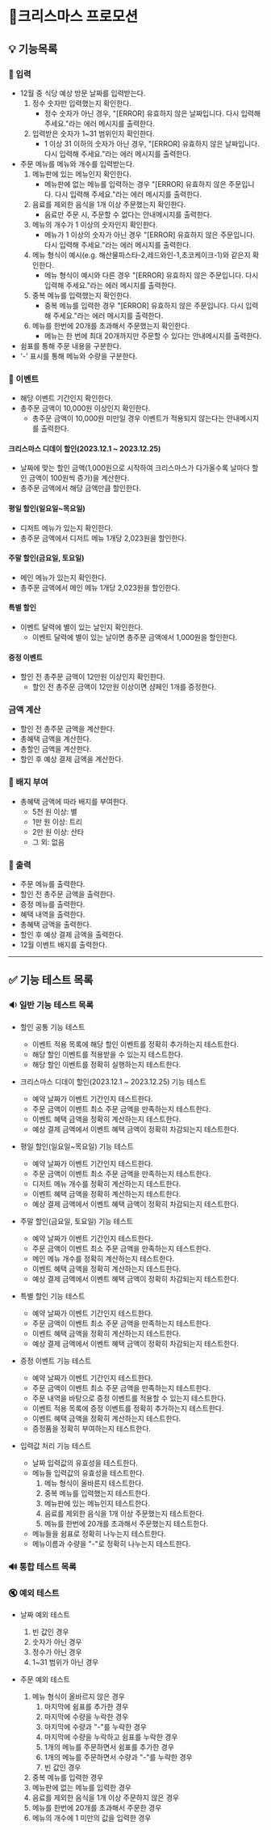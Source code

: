 # 🎄크리스마스 프로모션

## 💡 기능목록

### 📝 입력
- 12월 중 식당 예상 방문 날짜를 입력받는다.
  1. 정수 숫자만 입력했는지 확인한다.
      - 정수 숫자가 아닌 경우, "[ERROR] 유효하지 않은 날짜입니다. 다시 입력해 주세요."라는 에러 메시지를 출력한다.
  2. 입력받은 숫자가 1~31 범위인지 확인한다.
     - 1 이상 31 이하의 숫자가 아닌 경우, "[ERROR] 유효하지 않은 날짜입니다. 다시 입력해 주세요."라는 에러 메시지를 출력한다.
- 주문 메뉴를 메뉴와 개수를 입력받는다.
  1. 메뉴판에 있는 메뉴인지 확인한다.
     - 메뉴판에 없는 메뉴를 입력하는 경우 "[ERROR] 유효하지 않은 주문입니다. 다시 입력해 주세요."라는 에러 메시지를 출력한다.
  2. 음료를 제외한 음식을 1개 이상 주문했는지 확인한다.
     - 음료만 주문 시, 주문할 수 없다는 안내메시지를 출력한다.
  3. 메뉴의 개수가 1 이상의 숫자인지 확인한다.
     -  메뉴가 1 이상의 숫자가 아닌 경우 "[ERROR] 유효하지 않은 주문입니다. 다시 입력해 주세요."라는 에러 메시지를 출력한다.
  4. 메뉴 형식이 예시(e.g. 해산물파스타-2,레드와인-1,초코케이크-1)와 같은지 확인한다.
     - 메뉴 형식이 예시와 다른 경우 "[ERROR] 유효하지 않은 주문입니다. 다시 입력해 주세요."라는 에러 메시지를 출력한다.
  5. 중복 메뉴를 입력했는지 확인한다.
     - 중복 메뉴를 입력한 경우 "[ERROR] 유효하지 않은 주문입니다. 다시 입력해 주세요."라는 에러 메시지를 출력한다.
  6. 메뉴를 한번에 20개를 초과해서 주문했는지 확인한다.
     - 메뉴는 한 번에 최대 20개까지만 주문할 수 있다는 안내메시지를 출력한다.
- 쉼표를 통해 주문 내용을 구분한다.
- '-' 표시를 통해 메뉴와 수량을 구분한다.

### 🎉 이벤트
- 해당 이벤트 기간인지 확인한다.
- 총주문 금액이 10,000원 이상인지 확인한다.
    - 총주문 금액이 10,000원 미만일 경우 이벤트가 적용되지 않는다는 안내메시지를 출력한다.

#### 크리스마스 디데이 할인(2023.12.1 ~ 2023.12.25)
- 날짜에 맞는 할인 금액(1,000원으로 시작하여 크리스마스가 다가올수록 날마다 할인 금액이 100원씩 증가)을 계산한다.
- 총주문 금액에서 해당 금액만큼 할인한다.

#### 평일 할인(일요일~목요일)
- 디저트 메뉴가 있는지 확인한다.
- 총주문 금액에서 디저트 메뉴 1개당 2,023원을 할인한다.

#### 주말 할인(금요일, 토요일)
- 메인 메뉴가 있는지 확인한다.
- 총주문 금액에서 메인 메뉴 1개당 2,023원을 할인한다.

#### 특별 할인
- 이벤트 달력에 별이 있는 날인지 확인한다.
  - 이벤트 달력에 별이 있는 날이면 총주문 금액에서 1,000원을 할인한다.

#### 증정 이벤트
- 할인 전 총주문 금액이 12만원 이상인지 확인한다.
    - 할인 전 총주문 금액이 12만원 이상이면 샴페인 1개를 증정한다.

### 금액 계산
- 할인 전 총주문 금액을 계산한다.
- 총혜택 금액을 계산한다.
- 총할인 금액을 계산한다.
- 할인 후 예상 결제 금액을 계산한다.

### 🏅 배지 부여
- 총혜택 금액에 따라 배지를 부여한다.
  - 5천 원 이상: 별 
  - 1만 원 이상: 트리 
  - 2만 원 이상: 산타
  - 그 외: 없음
### 📃 출력

- 주문 메뉴를 출력한다.
- 할인 전 총주문 금액을 출력한다.
- 증정 메뉴를 출력한다.
- 혜택 내역을 출력한다.
- 총혜택 금액을 출력한다.
- 할인 후 예상 결제 금액을 출력한다.
- 12월 이벤트 배지를 출력한다.
<hr>

## ✅ 기능 테스트 목록

### 🔉 일반 기능 테스트 목록

- 할인 공통 기능 테스트
  - 이벤트 적용 목록에 해당 할인 이벤트를 정확히 추가하는지 테스트한다.
  - 해당 할인 이벤트를 적용받을 수 있는지 테스트한다.
  - 해당 할인 이벤트를 정확히 실행하는지 테스트한다.
- 크리스마스 디데이 할인(2023.12.1 ~ 2023.12.25) 기능 테스트
  - 예약 날짜가 이벤트 기간인지 테스트한다.
  - 주문 금액이 이벤트 최소 주문 금액을 만족하는지 테스트한다.
  - 이벤트 혜택 금액을 정확히 계산하는지 테스트한다.
  - 예상 결제 금액에서 이벤트 혜택 금액이 정확히 차감되는지 테스트한다.
- 평일 할인(일요일~목요일) 기능 테스트
    - 예약 날짜가 이벤트 기간인지 테스트한다.
    - 주문 금액이 이벤트 최소 주문 금액을 만족하는지 테스트한다.
    - 디저트 메뉴 개수를 정확히 계산하는지 테스트한다.
    - 이벤트 혜택 금액을 정확히 계산하는지 테스트한다.
    - 예상 결제 금액에서 이벤트 혜택 금액이 정확히 차감되는지 테스트한다.
- 주말 할인(금요일, 토요일) 기능 테스트
    - 예약 날짜가 이벤트 기간인지 테스트한다.
    - 주문 금액이 이벤트 최소 주문 금액을 만족하는지 테스트한다.
    - 메인 메뉴 개수를 정확히 계산하는지 테스트한다.
    - 이벤트 혜택 금액을 정확히 계산하는지 테스트한다.
    - 예상 결제 금액에서 이벤트 혜택 금액이 정확히 차감되는지 테스트한다.
- 특별 할인 기능 테스트
    - 예약 날짜가 이벤트 기간인지 테스트한다.
    - 주문 금액이 이벤트 최소 주문 금액을 만족하는지 테스트한다.
    - 이벤트 혜택 금액을 정확히 계산하는지 테스트한다.
    - 예상 결제 금액에서 이벤트 혜택 금액이 정확히 차감되는지 테스트한다.
- 증정 이벤트 기능 테스트
    - 예약 날짜가 이벤트 기간인지 테스트한다.
    - 주문 금액이 이벤트 최소 주문 금액을 만족하는지 테스트한다.
    - 주문 내역을 바탕으로 증정 이벤트를 적용할 수 있는지 테스트한다.
    - 이벤트 적용 목록에 증정 이벤트를 정확히 추가하는지 테스트한다.
    - 이벤트 혜택 금액을 정확히 계산하는지 테스트한다.
    - 증정품을 정확히 부여하는지 테스트한다.

- 입력값 처리 기능 테스트
    - 날짜 입력값의 유효성을 테스트한다.
    - 메뉴들 입력값의 유효성을 테스트한다.
      1. 메뉴 형식이 올바른지 테스트한다.
      2. 중복 메뉴를 입력했는지 테스트한다.
      3. 메뉴판에 있는 메뉴인지 테스트한다.
      4. 음료를 제외한 음식을 1개 이상 주문했는지 테스트한다.
      5. 메뉴를 한번에 20개를 초과해서 주문했는지 테스트한다.
    - 메뉴들을 쉼표로 정확히 나누는지 테스트한다.
    - 메뉴이름과 수량을 "-"로 정확히 나누는지 테스트한다.
### 🔊 통합 테스트 목록

### 🔇 예외 테스트

- 날짜 예외 테스트
  1. 빈 값인 경우
  2. 숫자가 아닌 경우
  3. 정수가 아닌 경우
  4. 1~31 범위가 아닌 경우
  
- 주문 예외 테스트
  1. 메뉴 형식이 올바르지 않은 경우
     1. 마지막에 쉼표를 추가한 경우
     2. 마지막에 수량을 누락한 경우
     3. 마지막에 수량과 "-"를 누락한 경우
     4. 마지막에 수량을 누락하고 쉼표를 누락한 경우
     5. 1개의 메뉴를 주문하면서 쉼표를 추가한 경우
     6. 1개의 메뉴를 주문하면서 수량과 "-"를 누락한 경우
     7. 빈 값인 경우
  2. 중복 메뉴를 입력한 경우
  3. 메뉴판에 없는 메뉴를 입력한 경우
  4. 음료를 제외한 음식을 1개 이상 주문하지 않은 경우
  5. 메뉴를 한번에 20개를 초과해서 주문한 경우
  6. 메뉴의 개수에 1 미만의 값을 입력한 경우